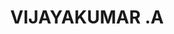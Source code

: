 ---
title: VIJAYAKUMAR .A
template: faculties
hod: false
teaching: false
department: eee
departmentFullName: Electrical and Electronics Engineering
image: ./vijayakumar-photo.jpg
designation: Trade Instructor Gr-II
dateOfJoining: 01/07/2010
mobileNumber: 8281019040
mailid: vsvijayakumar11@gmail.com
---